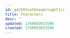 ```yaml
---
id: gdjb93cwtkmsqbnlwgkt1cr
title: Characters
desc: ''
updated: 1749063015590
created: 1749063015590
---
```

